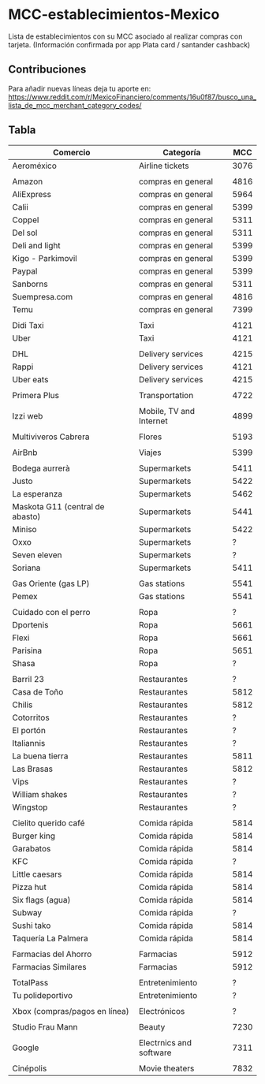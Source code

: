 # MCC-establecimientos-Mexico
Lista de establecimientos con su MCC asociado al realizar compras con tarjeta.
(Información confirmada por app Plata card / santander cashback)

## Contribuciones
Para añadir nuevas líneas deja tu aporte en:
https://www.reddit.com/r/MexicoFinanciero/comments/16u0f87/busco_una_lista_de_mcc_merchant_category_codes/

## Tabla
Comercio | Categoría | MCC
-------- | --------- | ---
Aeroméxico | Airline tickets | 3076
||
Amazon | compras en general | 4816
AliExpress | compras en general | 5964
Calii | compras en general | 5399
Coppel | compras en general | 5311
Del sol | compras en general | 5311
Deli and light | compras en general | 5399
Kigo - Parkimovil | compras en general | 5399
Paypal | compras en general | 5399
Sanborns | compras en general | 5311
Suempresa.com | compras en general | 4816
Temu | compras en general | 7399
||
Didi Taxi | Taxi | 4121
Uber | Taxi | 4121
||
DHL | Delivery services | 4215
Rappi | Delivery services | 4121
Uber eats | Delivery services | 4215
||
Primera Plus | Transportation | 4722
||
Izzi web | Mobile, TV and Internet | 4899
||
Multiviveros Cabrera | Flores | 5193
||
AirBnb | Viajes | 5399
||
Bodega aurrerà | Supermarkets | 5411
Justo | Supermarkets | 5422
La esperanza | Supermarkets | 5462
Maskota G11 (central de abasto) | Supermarkets | 5441
Miniso | Supermarkets | 5422
Oxxo | Supermarkets | ?
Seven eleven | Supermarkets | ?
Soriana | Supermarkets | 5411
||
Gas Oriente (gas LP) | Gas stations | 5541
Pemex | Gas stations | 5541
||
Cuidado con el perro | Ropa | ?
Dportenis | Ropa | 5661
Flexi | Ropa | 5661
Parisina | Ropa | 5651
Shasa | Ropa | ?
||
Barril 23 | Restaurantes | ?
Casa de Toño | Restaurantes | 5812
Chilis | Restaurantes | 5812
Cotorritos | Restaurantes | ?
El portón | Restaurantes | ?
Italiannis | Restaurantes | ?
La buena tierra | Restaurantes | 5811
Las Brasas | Restaurantes | 5812
Vips | Restaurantes | ?
William shakes | Restaurantes | ?
Wingstop | Restaurantes | ?
||
Cielito querido café | Comida rápida | 5814
Burger king | Comida rápida | 5814
Garabatos | Comida rápida | 5814
KFC | Comida rápida | ?
Little caesars | Comida rápida | 5814
Pizza hut | Comida rápida | 5814
Six flags (agua) | Comida rápida | 5814
Subway | Comida rápida | ?
Sushi tako | Comida rápida | 5814
Taquería La Palmera | Comida rápida | 5814
||
Farmacias del Ahorro | Farmacias | 5912
Farmacias Similares | Farmacias | 5912
||
TotalPass | Entretenimiento | ?
Tu polideportivo | Entretenimiento | ?
||
Xbox (compras/pagos en línea) | Electrónicos | ?
||
Studio Frau Mann | Beauty | 7230
||
Google | Electrnics and software | 7311
||
Cinépolis | Movie theaters | 7832


